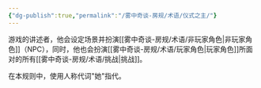 ```yaml
---
{"dg-publish":true,"permalink":"/雾中奇谈-房规/术语/仪式之主/"}
---
```


游戏的讲述者，他会设定场景并扮演[[雾中奇谈-房规/术语/非玩家角色\|非玩家角色]]（NPC），同时，他也会扮演[[雾中奇谈-房规/术语/玩家角色\|玩家角色]]所面对的所有[[雾中奇谈-房规/术语/挑战\|挑战]]。

在本规则中，使用人称代词"她"指代。